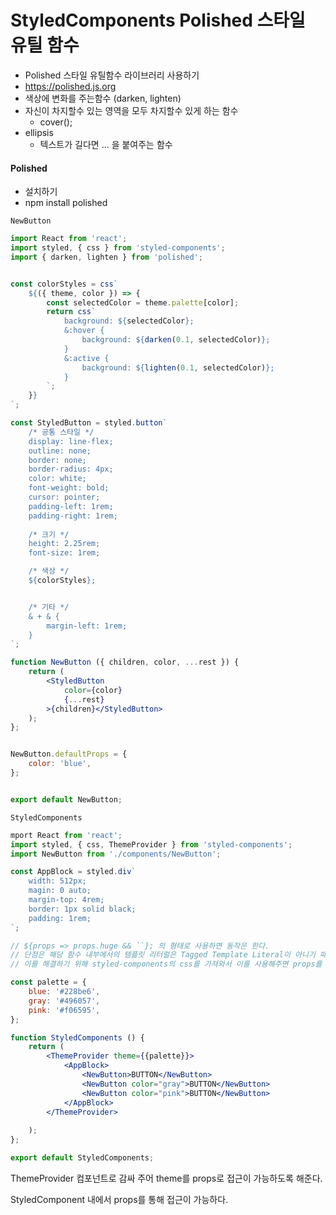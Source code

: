 # StyledComponents Polished 스타일 유틸 함수
- Polished 스타일 유틸함수 라이브러리 사용하기
- https://polished.js.org
- 색상에 변화를 주는함수 (darken, lighten)
- 자신이 차지할수 있는 영역을 모두 차지할수 있게 하는 함수
    - cover();
- ellipsis
    - 텍스트가 길다면 ... 을 붙여주는 함수

#### Polished
- 설치하기  
- npm install polished

`NewButton`
```jsx
import React from 'react';
import styled, { css } from 'styled-components';
import { darken, lighten } from 'polished';


const colorStyles = css`
    ${({ theme, color }) => {
        const selectedColor = theme.palette[color];
        return css`
            background: ${selectedColor};
            &:hover {
                background: ${darken(0.1, selectedColor)};
            }
            &:active {
                background: ${lighten(0.1, selectedColor)};
            }
        `;
    }}
`;

const StyledButton = styled.button`
    /* 공통 스타일 */
    display: line-flex;
    outline: none;
    border: none;
    border-radius: 4px;
    color: white;
    font-weight: bold;
    cursor: pointer;
    padding-left: 1rem;
    padding-right: 1rem;
    
    /* 크기 */
    height: 2.25rem;
    font-size: 1rem;

    /* 색상 */
    ${colorStyles};


    /* 기타 */
    & + & {
        margin-left: 1rem;
    }
`;

function NewButton ({ children, color, ...rest }) {
    return (
        <StyledButton 
            color={color} 
            {...rest}
        >{children}</StyledButton>
    );
};


NewButton.defaultProps = {
    color: 'blue',
};


export default NewButton;
```


`StyledComponents`
```jsx
mport React from 'react';
import styled, { css, ThemeProvider } from 'styled-components';
import NewButton from './components/NewButton';

const AppBlock = styled.div`
    width: 512px;
    magin: 0 auto;
    margin-top: 4rem;
    border: 1px solid black;
    padding: 1rem;
`;

// ${props => props.huge && ``}; 의 형태로 사용하면 동작은 한다.
// 단점은 해당 함수 내부에서의 템플릿 리터럴은 Tagged Template Literal이 아니기 때문에 props를 더 받아올 수 없다.
// 이를 해결하기 위해 styled-components의 css를 가져와서 이를 사용해주면 props를 사용이 가능하다.

const palette = {
    blue: '#228be6',
    gray: '#496057',
    pink: '#f06595',
};

function StyledComponents () {
    return (
        <ThemeProvider theme={{palette}}>
            <AppBlock>
                <NewButton>BUTTON</NewButton>
                <NewButton color="gray">BUTTON</NewButton>
                <NewButton color="pink">BUTTON</NewButton>
            </AppBlock>
        </ThemeProvider>
        
    );
};

export default StyledComponents;
```

ThemeProvider 컴포넌트로 감싸 주어 theme를 props로 접근이 가능하도록 해준다.

StyledComponent 내에서 props를 통해 접근이 가능하다.
